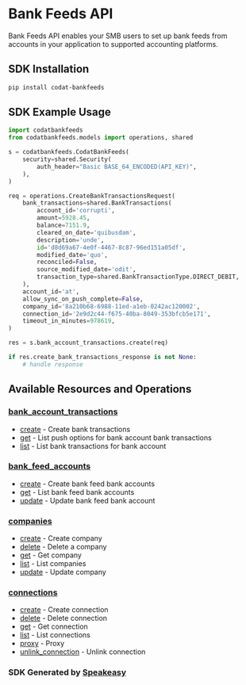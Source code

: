 # Bank Feeds API

Bank Feeds API enables your SMB users to set up bank feeds from accounts in your application to supported accounting platforms. 

<!-- Start SDK Installation -->
## SDK Installation

```bash
pip install codat-bankfeeds
```
<!-- End SDK Installation -->

## SDK Example Usage
<!-- Start SDK Example Usage -->
```python
import codatbankfeeds
from codatbankfeeds.models import operations, shared

s = codatbankfeeds.CodatBankFeeds(
    security=shared.Security(
        auth_header="Basic BASE_64_ENCODED(API_KEY)",
    ),
)

req = operations.CreateBankTransactionsRequest(
    bank_transactions=shared.BankTransactions(
        account_id='corrupti',
        amount=5928.45,
        balance=7151.9,
        cleared_on_date='quibusdam',
        description='unde',
        id='d8d69a67-4e0f-4467-8c87-96ed151a05df',
        modified_date='quo',
        reconciled=False,
        source_modified_date='odit',
        transaction_type=shared.BankTransactionType.DIRECT_DEBIT,
    ),
    account_id='at',
    allow_sync_on_push_complete=False,
    company_id='8a210b68-6988-11ed-a1eb-0242ac120002',
    connection_id='2e9d2c44-f675-40ba-8049-353bfcb5e171',
    timeout_in_minutes=978619,
)

res = s.bank_account_transactions.create(req)

if res.create_bank_transactions_response is not None:
    # handle response
```
<!-- End SDK Example Usage -->

<!-- Start SDK Available Operations -->
## Available Resources and Operations


### [bank_account_transactions](docs/bankaccounttransactions/README.md)

* [create](docs/bankaccounttransactions/README.md#create) - Create bank transactions
* [get](docs/bankaccounttransactions/README.md#get) - List push options for bank account bank transactions
* [list](docs/bankaccounttransactions/README.md#list) - List bank transactions for bank account

### [bank_feed_accounts](docs/bankfeedaccounts/README.md)

* [create](docs/bankfeedaccounts/README.md#create) - Create bank feed bank accounts
* [get](docs/bankfeedaccounts/README.md#get) - List bank feed bank accounts
* [update](docs/bankfeedaccounts/README.md#update) - Update bank feed bank account

### [companies](docs/companies/README.md)

* [create](docs/companies/README.md#create) - Create company
* [delete](docs/companies/README.md#delete) - Delete a company
* [get](docs/companies/README.md#get) - Get company
* [list](docs/companies/README.md#list) - List companies
* [update](docs/companies/README.md#update) - Update company

### [connections](docs/connections/README.md)

* [create](docs/connections/README.md#create) - Create connection
* [delete](docs/connections/README.md#delete) - Delete connection
* [get](docs/connections/README.md#get) - Get connection
* [list](docs/connections/README.md#list) - List connections
* [proxy](docs/connections/README.md#proxy) - Proxy
* [unlink_connection](docs/connections/README.md#unlink_connection) - Unlink connection
<!-- End SDK Available Operations -->

### SDK Generated by [Speakeasy](https://docs.speakeasyapi.dev/docs/using-speakeasy/client-sdks)
